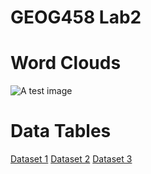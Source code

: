 # GEOG458 Lab2


# Word Clouds
![A test image](\geog458-Lab2\img\1-wordcloud.png)


# Data Tables
[Dataset 1][]
[Dataset 2][]
[Dataset 3][]





[Dataset 1]: https://github.com/elilsan/geog458-Lab2/blob/main/assets/microplastics-data.csv
[Dataset 2]: https://github.com/elilsan/geog458-Lab2/blob/main/assets/ca-drought.csv
[Dataset 3]: https://github.com/elilsan/geog458-Lab2/blob/main/assets/wildfires.csv